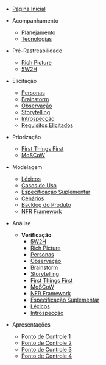 - [Página Inicial](/)


- Acompanhamento
  - [Planejamento](./acompanhamento/planejamento.md)
  - [Tecnologias](./acompanhamento/tecnologias.md)

- Pré-Rastreabilidade
  - [Rich Picture](./pre-rastreabilidade/richPicture.md)
  - [5W2H](./pre-rastreabilidade/5w2h.md)


- Elicitação 
  - [Personas](./elicitacao/personas.md)
  - [Brainstorm](./elicitacao/brainstorm.md)
  - [Observação](./elicitacao/observacao.md)
  - [Storytelling](./elicitacao/storyboard.md)
  - [Introspecção](./elicitacao/introspeccao.md)
  - [Requisitos Elicitados](./elicitacao/requisitos_elicitados.md)

- Priorização
  - [First Things First](./priorizacao/first-things-fisrt.md)
  - [MoSCoW](./priorizacao/moscow.md)

- Modelagem
  - [Léxicos](./modelagem/lexico.md)
  - [Casos de Uso](./modelagem/casos-de-uso.md)
  - [Especificação Suplementar](./modelagem/especificacao_suplementar.md)
  - [Cenários](./modelagem/cenarios.md)
  - [Backlog do Produto](./modelagem/backlog.md)
  - [NFR Framework](./modelagem/nfr.md)

- Análise
  - **Verificação**
    - [5W2H](./analise/verificacao/5W2H.md)
    - [Rich Picture](./analise/verificacao/verifica_richpicture.md)
    - [Personas](./analise/verificacao/personas.md)
    - [Observação](./analise/verificacao/observacao.md)
    - [Brainstorm](./analise/verificacao/brainstorm.md)
    - [Storytelling](./analise/verificacao/storytelling.md)
    - [First Things First](./analise/verificacao/ftf.md)
    - [MoSCoW](./analise/verificacao/moscow.md)
    - [NFR Framework](./analise/verificacao/verificacao_nfr.md)
    - [Especificação Suplementar](./analise/verificacao/especificacao_suplementar.md)
    - [Léxicos](./analise/verificacao/lexicos.md)
    - [Introspecção](./analise/verificacao/verifica_introspeccao.md)

- Apresentações
  - [Ponto de Controle 1](./apresentacoes/ponto_controle_1.md)
  - [Ponto de Controle 2](./apresentacoes/ponto_controle_2.md)
  - [Ponto de Controle 3](./apresentacoes/ponto_controle_3.md)
  - [Ponto de Controle 4](./apresentacoes/ponto_controle_4.md)